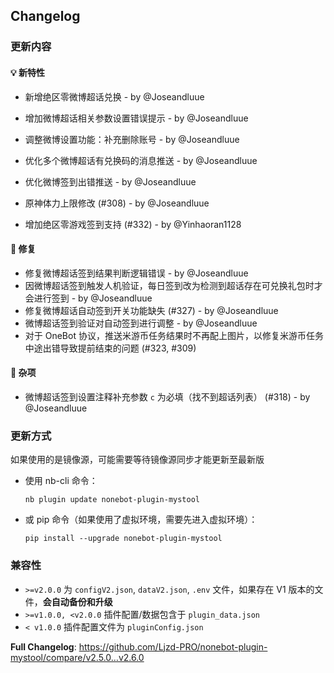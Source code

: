 ## Changelog

### 更新内容

#### 💡 新特性

- 新增绝区零微博超话兑换 - by @Joseandluue
- 增加微博超话相关参数设置错误提示 - by @Joseandluue
- 调整微博设置功能：补充删除账号 - by @Joseandluue
- 优化多个微博超话有兑换码的消息推送 - by @Joseandluue
- 优化微博签到出错推送 - by @Joseandluue

- 原神体力上限修改 (#308) - by @Joseandluue
- 增加绝区零游戏签到支持 (#332) - by @Yinhaoran1128

#### 🐛 修复
- 修复微博超话签到结果判断逻辑错误 - by @Joseandluue
- 因微博超话签到触发人机验证，每日签到改为检测到超话存在可兑换礼包时才会进行签到 - by @Joseandluue
- 修复微博超话自动签到开关功能缺失 (#327) - by @Joseandluue
- 微博超话签到验证对自动签到进行调整 - by @Joseandluue
- 对于 OneBot 协议，推送米游币任务结果时不再配上图片，以修复米游币任务中途出错导致提前结束的问题 (#323, #309)

#### 🔧 杂项
- 微博超话签到设置注释补充参数 `c` 为必填（找不到超话列表） (#318) - by @Joseandluue

### 更新方式

如果使用的是镜像源，可能需要等待镜像源同步才能更新至最新版

- 使用 nb-cli 命令：
  ```
  nb plugin update nonebot-plugin-mystool
  ```

- 或 pip 命令（如果使用了虚拟环境，需要先进入虚拟环境）：
  ```
  pip install --upgrade nonebot-plugin-mystool
  ```

### 兼容性

- `>=v2.0.0` 为 `configV2.json`, `dataV2.json`, `.env` 文件，如果存在 V1 版本的文件，**会自动备份和升级**
- `>=v1.0.0, <v2.0.0` 插件配置/数据包含于 `plugin_data.json`
- `< v1.0.0` 插件配置文件为 `pluginConfig.json`

**Full Changelog**: https://github.com/Ljzd-PRO/nonebot-plugin-mystool/compare/v2.5.0…v2.6.0